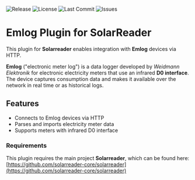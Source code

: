 ![Release](https://img.shields.io/github/v/release/solarreader-plugins/plugin-emlog)
![License](https://img.shields.io/github/license/solarreader-plugins/plugin-emlog)
![Last Commit](https://img.shields.io/github/last-commit/solarreader-plugins/plugin-emlog)
![Issues](https://img.shields.io/github/issues/solarreader-plugins/plugin-emlog)

# Emlog Plugin for SolarReader

This plugin for **Solarreader** enables integration with **Emlog** devices via HTTP.

**Emlog** ("electronic meter log") is a data logger developed by *Weidmann Elektronik* for electronic electricity meters that use an infrared **D0 interface**. The device captures consumption data and makes it available over the network in real time or as historical logs.

## Features

- Connects to Emlog devices via HTTP
- Parses and imports electricity meter data
- Supports meters with infrared D0 interface

### Requirements

This plugin requires the main project **Solarreader**, which can be found here:  
[https://github.com/solarreader-core/solarreader](https://github.com/solarreader-core/solarreader)


